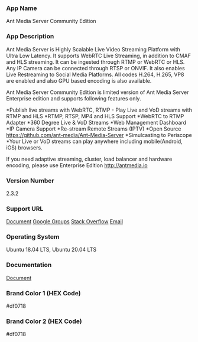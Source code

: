 ### App Name
Ant Media Server Community Edition

### App Description
Ant Media Server is Highly Scalable Live Video Streaming Platform with Ultra Low Latency. It supports WebRTC Live Streaming, in addition to CMAF and HLS streaming. It can be ingested through RTMP or WebRTC or HLS. Any IP Camera can be connected through RTSP or ONVIF. It also enables Live Restreaming to Social Media Platforms. All codes H.264, H.265, VP8 are enabled and also GPU based encoding is also available.

Ant Media Server Community Edition is limited version of Ant Media Server Enterprise edition and supports following features only.

*Publish live streams with WebRTC, RTMP - Play Live and VoD streams with RTMP and HLS
*RTMP, RTSP, MP4 and HLS Support
*WebRTC to RTMP Adapter
*360 Degree Live & VoD Streams
*Web Management Dashboard
*IP Camera Support
*Re-stream Remote Streams (IPTV)
*Open Source https://github.com/ant-media/Ant-Media-Server
*Simulcasting to Periscope
*Your Live or VoD streams can play anywhere including mobile(Android, iOS) browsers.

If you need adaptive streaming, cluster, load balancer and hardware encoding, please use Enterprise Edition http://antmedia.io

### Version Number
2.3.2

### Support URL
[Document](https://github.com/ant-media/Ant-Media-Server/wiki)
[Google Groups](https://groups.google.com/g/ant-media-server)
[Stack Overflow](https://stackoverflow.com/questions/tagged/ant-media-server)
[Email](mailto:support@antmedia.io)

### Operating System
Ubuntu 18.04 LTS, Ubuntu 20.04 LTS

### Documentation
[Document](https://github.com/ant-media/Ant-Media-Server/wiki)

### Brand Color 1 (HEX Code)
#df0718

### Brand Color 2 (HEX Code)
#df0718
